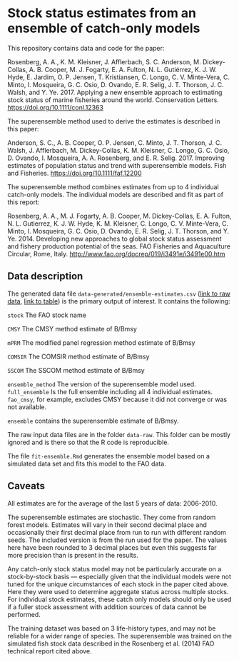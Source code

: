 # Stock status estimates from an ensemble of catch-only models 

This repository contains data and code for the paper:

Rosenberg, A. A., K. M. Kleisner, J. Afflerbach, S. C. Anderson, M. Dickey-Collas, A. B. Cooper, M. J. Fogarty, E. A. Fulton, N. L. Gutiérrez, K. J. W. Hyde, E. Jardim, O. P. Jensen, T. Kristiansen, C. Longo, C. V. Minte-Vera, C. Minto, I. Mosqueira, G. C. Osio, D. Ovando, E. R. Selig, J. T. Thorson, J. C. Walsh, and Y. Ye. 2017. Applying a new ensemble approach to estimating stock status of marine fisheries around the world. Conservation Letters. <https://doi.org/10.1111/conl.12363>

The superensemble method used to derive the estimates is described in this paper:

Anderson, S. C., A. B. Cooper, O. P. Jensen, C. Minto, J. T. Thorson, J. C. Walsh, J. Afflerbach, M. Dickey-Collas, K. M. Kleisner, C. Longo, G. C. Osio, D. Ovando, I. Mosqueira, A. A. Rosenberg, and E. R. Selig. 2017. Improving estimates of population status and trend with superensemble models. Fish and Fisheries. <https://doi.org/10.1111/faf.12200>

The superensemble method combines estimates from up to 4 individual catch-only models. The individual models are described and fit as part of this report:

Rosenberg, A. A., M. J. Fogarty, A. B. Cooper, M. Dickey-Collas, E. A. Fulton, N. L. Gutierrez, K. J. W. Hyde, K. M. Kleisner, C. Longo, C. V. Minte-Vera, C. Minto, I. Mosqueira, G. C. Osio, D. Ovando, E. R. Selig, J. T. Thorson, and Y. Ye. 2014. Developing new approaches to global stock status assessment and fishery production potential of the seas. FAO Fisheries and Aquaculture Circular, Rome, Italy. <http://www.fao.org/docrep/019/i3491e/i3491e00.htm>

## Data description 

The generated data file `data-generated/ensemble-estimates.csv` ([link to raw data](https://raw.githubusercontent.com/datalimited/global-status-estimates/master/data-generated/ensemble-estimates.csv), [link to table](https://github.com/datalimited/global-status-estimates/blob/master/data-generated/ensemble-estimates.csv)) is the primary output of interest. It contains the following:

`stock` The FAO stock name

`CMSY` The CMSY method estimate of B/Bmsy 

`mPRM` The modified panel regression method estimate of B/Bmsy

`COMSIR` The COMSIR method estimate of B/Bmsy

`SSCOM` The SSCOM method estimate of B/Bmsy

`ensemble_method` The version of the superensemble model used. `full_ensemble` Is the full ensemble including all 4 individual estimates. `fao_cmsy`, for example, excludes CMSY because it did not converge or was not available. 

`ensemble` contains the superensemble estimate of B/Bmsy.

The raw input data files are in the folder `data-raw`. This folder can be mostly ignored and is there so that the R code is reproducible.

The file `fit-ensemble.Rmd` generates the ensemble model based on a simulated data set and fits this model to the FAO data.

## Caveats

All estimates are for the average of the last 5 years of data: 2006-2010.

The superensemble estimates are stochastic. They come from random forest models. Estimates will vary in their second decimal place and occasionally their first decimal place from run to run with different random seeds. The included version is from the run used for the paper. The values here have been rounded to 3 decimal places but even this suggests far more precision than is present in the results.

Any catch-only stock status model may not be particularly accurate on a stock-by-stock basis — especially given that the individual models were not tuned for the unique circumstances of each stock in the paper cited above. Here they were used to determine aggregate status across multiple stocks. For individual stock estimates, these catch only models should only be used if a fuller stock assessment with addition sources of data cannot be performed.

The training dataset was based on 3 life-history types, and may not be reliable for a wider range of species. The superensemble was trained on the simulated fish stock data described in the Rosenberg et al. (2014) FAO technical report cited above.



